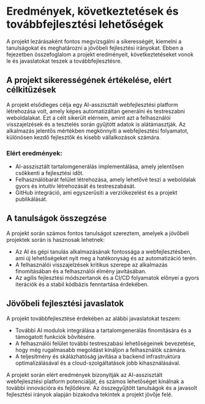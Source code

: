 # Eredmények, következtetések és továbbfejlesztési lehetőségek

A projekt lezárásaként fontos megvizsgálni a sikerességét, kiemelni a tanulságokat és meghatározni a jövőbeli fejlesztési irányokat. Ebben a fejezetben összefoglalom a projekt eredményeit, következtetéseket vonok le és javaslatokat teszek a továbbfejlesztésre.

## A projekt sikerességének értékelése, elért célkitűzések

A projekt elsődleges célja egy AI-asszisztált webfejlesztési platform létrehozása volt, amely képes automatizáltan generálni és testreszabni weboldalakat. Ezt a célt sikerült elérnem, amint azt a felhasználói visszajelzések és a tesztelés során gyűjtött adatok is alátámasztják. Az alkalmazás jelentős mértékben megkönnyíti a webfejlesztési folyamatot, különösen kezdő fejlesztők és kisebb vállalkozások számára.

### Elért eredmények:
- AI-asszisztált tartalomgenerálás implementálása, amely jelentősen csökkenti a fejlesztési időt.
- Felhasználóbarát felület létrehozása, amely lehetővé teszi a weboldalak gyors és intuitív létrehozását és testreszabását.
- GitHub integráció, ami egyszerűsíti a verziókezelést és a projekt publikálását.

## A tanulságok összegzése

A projekt során számos fontos tanulságot szereztem, amelyek a jövőbeli projektek során is hasznosak lehetnek:
- Az AI és gépi tanulás alkalmazásának fontossága a webfejlesztésben, ami új lehetőségeket nyit meg a hatékonyság és az automatizáció terén.
- A felhasználói visszajelzések kritikus szerepe az alkalmazás finomításában és a felhasználói élmény javításában.
- Az agilis fejlesztési módszertanok és a CI/CD folyamatok előnyei a gyors iterációk és a stabil kódbázis fenntartása érdekében.

## Jövőbeli fejlesztési javaslatok

A projekt továbbfejlesztése érdekében az alábbi javaslatokat teszem:
- További AI modulok integrálása a tartalomgenerálás finomítására és a támogatott funkciók bővítésére.
- A felhasználói felület további testreszabási lehetőségeinek bevezetése, hogy még rugalmasabb megoldást kínáljon a felhasználók számára.
- A teljesítmény és skálázhatóság javítása a backend infrastruktúra optimalizálásával és a cloud-szolgáltatások jobb kihasználásával.

A projekt során elért eredmények bizonyítják az AI-asszisztált webfejlesztési platform potenciálját, és számos lehetőséget kínálnak a további innovációra és fejlődésre. Az összegyűjtött tanulságok és a javasolt fejlesztési irányok alapján bizakodva tekintek a projekt jövője felé.
